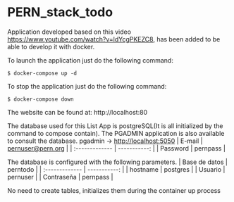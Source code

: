 # PERN_stack_todo

Application developed based on this video https://www.youtube.com/watch?v=ldYcgPKEZC8, has been added to be able to develop it with docker.

To launch the application just do the following command:

    $ docker-compose up -d

To stop the application just do the following command:

    $ docker-compose down

The website can be found at: http://localhost:80

The database used for this List App is postgreSQL(It is all initialized by the command to compose contain).
The PGADMIN application is also available to consult the database.
pgadmin -> <http://localhost:5050>
| E-mail      | pernuser@pern.org    |
| :------------- | -----------: |
| Password | pernpass |   


The database is configured with the following parameters.
| Base de datos |  perntodo |
| :------------- | -----------: |
| hostname | postgres |
| Usuario      | pernuser     |
|  Contraseña | pernpass    |

No need to create tables, initializes them during the container up process